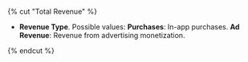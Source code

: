 {% cut "Total Revenue" %}

- **Revenue Type**. Possible values: **Purchases**: In-app purchases. **Ad Revenue**: Revenue from advertising monetization.

{% endcut %}
